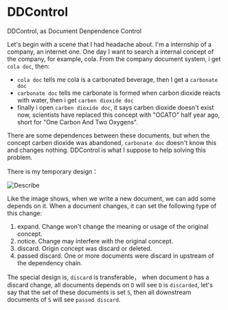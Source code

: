 # DDControl
DDControl, as Document Denpendence Control

Let's begin with a scene that I had headache about.
I'm a internship of a company, an internet one.
One day I want to search a internal concept of the company, for example, cola.
From the company document system, i get `cola doc`, then:
* `cola doc` tells me cola is a carbonated beverage, then I get a `carbonate doc`
* `carbonate doc` tells me carbonate is formed when carbon dioxide reacts with water, then i get `carben dioxide doc`
* finally i open `carben dioxide doc`, it says carben dioxide doesn't exist now, scientists have replaced this concept with "OCATO" half year ago, short for "One Carbon And Two Oxygens".

There are some dependences between these documents, but when the concept carben dioxide was abandoned, `carbonate doc` doesn't know this and changes nothing.
DDControl is what I suppose to help solving this problem.

There is my temporary design：

![Describe](https://user-images.githubusercontent.com/44257783/203105873-772651f3-2f1a-4341-b226-b1718d83c04d.png)

Like the image shows, when we write a new document, we can add some depends on it. When a document changes, it can set the following type of this change:
1. expand. Change won't change the meaning or usage of the original concept.
2. notice. Change may interfere with the original concept.
3. discard. Origin concept was discard or deleted.
4. passed discard. One or more documents were discard in upstream of the dependency chain.

The special design is, `discard` is transferable， when document `D` has a discard change, all documents depends on `D` will see `D` is `discarded`, let's say that the set of these documents is set `S`, then all downstream documents of `S` will see `passed discard`.
